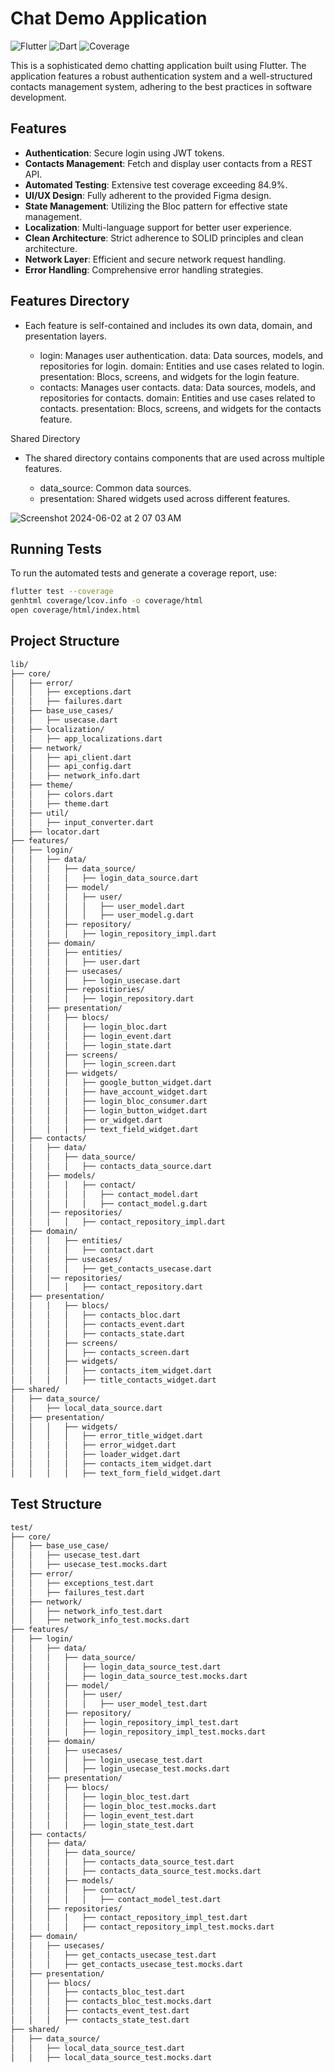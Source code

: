 # Chat Demo Application

![Flutter](https://img.shields.io/badge/Flutter-v2.5.3-blue) 
![Dart](https://img.shields.io/badge/Dart-v2.14.4-blue) 
![Coverage](https://img.shields.io/badge/Coverage-84.9%25-brightgreen)

This is a sophisticated demo chatting application built using Flutter. The application features a robust authentication system and a well-structured contacts management system, adhering to the best practices in software development.

## Features
- **Authentication**: Secure login using JWT tokens.
- **Contacts Management**: Fetch and display user contacts from a REST API.
- **Automated Testing**: Extensive test coverage exceeding 84.9%.
- **UI/UX Design**: Fully adherent to the provided Figma design.
- **State Management**: Utilizing the Bloc pattern for effective state management.
- **Localization**: Multi-language support for better user experience.
- **Clean Architecture**: Strict adherence to SOLID principles and clean architecture.
- **Network Layer**: Efficient and secure network request handling.
- **Error Handling**: Comprehensive error handling strategies.

## Features Directory

- Each feature is self-contained and includes its own data, domain, and presentation layers.

    - login: Manages user authentication.
        data: Data sources, models, and repositories for login.
        domain: Entities and use cases related to login.
        presentation: Blocs, screens, and widgets for the login feature.
    - contacts: Manages user contacts.
        data: Data sources, models, and repositories for contacts.
        domain: Entities and use cases related to contacts.
        presentation: Blocs, screens, and widgets for the contacts feature.

 Shared Directory

- The shared directory contains components that are used across multiple features.

    -  data_source: Common data sources.
    -  presentation: Shared widgets used across different features.
 

![Screenshot 2024-06-02 at 2 07 03 AM](https://github.com/elmemy/contacts_flutter/assets/13080678/268ce808-87bf-4b77-b29b-1194dc083589)

    
## Running Tests
To run the automated tests and generate a coverage report, use:

```sh
flutter test --coverage
genhtml coverage/lcov.info -o coverage/html
open coverage/html/index.html
```

## Project Structure

```sh
lib/
├── core/
│   ├── error/
│   │   ├── exceptions.dart
│   │   ├── failures.dart
│   ├── base_use_cases/
│   │   ├── usecase.dart
│   ├── localization/
│   │   ├── app_localizations.dart
│   ├── network/
│   │   ├── api_client.dart
│   │   ├── api_config.dart
│   │   ├── network_info.dart
│   ├── theme/
│   │   ├── colors.dart
│   │   ├── theme.dart
│   ├── util/
│   │   ├── input_converter.dart
│   ├── locator.dart
├── features/
│   ├── login/
│   │   ├── data/
│   │   │   ├── data_source/
│   │   │   │   ├── login_data_source.dart
│   │   │   ├── model/
│   │   │   │   ├── user/
│   │   │   │   │   ├── user_model.dart
│   │   │   │   │   ├── user_model.g.dart
│   │   │   ├── repository/
│   │   │   │   ├── login_repository_impl.dart
│   │   ├── domain/
│   │   │   ├── entities/
│   │   │   │   ├── user.dart
│   │   │   ├── usecases/
│   │   │   │   ├── login_usecase.dart
│   │   │   ├── repositiories/
│   │   │   │   ├── login_repository.dart
│   │   ├── presentation/
│   │   │   ├── blocs/
│   │   │   │   ├── login_bloc.dart
│   │   │   │   ├── login_event.dart
│   │   │   │   ├── login_state.dart
│   │   │   ├── screens/
│   │   │   │   ├── login_screen.dart
│   │   │   ├── widgets/
│   │   │   │   ├── google_button_widget.dart
│   │   │   │   ├── have_account_widget.dart
│   │   │   │   ├── login_bloc_consumer.dart
│   │   │   │   ├── login_button_widget.dart
│   │   │   │   ├── or_widget.dart
│   │   │   │   ├── text_field_widget.dart
│   ├── contacts/
│   │   ├── data/
│   │   │   ├── data_source/
│   │   │   │   ├── contacts_data_source.dart
│   │   ├── models/
│   │   │   │   ├── contact/
│   │   │   │   │   ├── contact_model.dart
│   │   │   │   │   ├── contact_model.g.dart
│   │   │── repositories/
│   │   │   │   ├── contact_repository_impl.dart
│   ├── domain/
│   │   │   ├── entities/
│   │   │   │   ├── contact.dart
│   │   │   ├── usecases/
│   │   │   │   ├── get_contacts_usecase.dart
│   │   │── repositories/
│   │   │   │   ├── contact_repository.dart
│   ├── presentation/
│   │   │   ├── blocs/
│   │   │   │   ├── contacts_bloc.dart
│   │   │   │   ├── contacts_event.dart
│   │   │   │   ├── contacts_state.dart
│   │   │   ├── screens/
│   │   │   │   ├── contacts_screen.dart
│   │   │   ├── widgets/
│   │   │   │   ├── contacts_item_widget.dart
│   │   │   │   ├── title_contacts_widget.dart
├── shared/
│   ├── data_source/
│   │   ├── local_data_source.dart
│   ├── presentation/
│   │   │   ├── widgets/
│   │   │   │   ├── error_title_widget.dart
│   │   │   │   ├── error_widget.dart
│   │   │   │   ├── loader_widget.dart
│   │   │   │   ├── contacts_item_widget.dart
│   │   │   │   ├── text_form_field_widget.dart

```

## Test Structure

```sh
test/
├── core/
│   ├── base_use_case/
│   │   ├── usecase_test.dart
│   │   ├── usecase_test.mocks.dart
│   ├── error/
│   │   ├── exceptions_test.dart
│   │   ├── failures_test.dart
│   ├── network/
│   │   ├── network_info_test.dart
│   │   ├── network_info_test.mocks.dart
├── features/
│   ├── login/
│   │   ├── data/
│   │   │   ├── data_source/
│   │   │   │   ├── login_data_source_test.dart
│   │   │   │   ├── login_data_source_test.mocks.dart
│   │   │   ├── model/
│   │   │   │   ├── user/
│   │   │   │   │   ├── user_model_test.dart
│   │   │   ├── repository/
│   │   │   │   ├── login_repository_impl_test.dart
│   │   │   │   ├── login_repository_impl_test.mocks.dart
│   │   ├── domain/
│   │   │   ├── usecases/
│   │   │   │   ├── login_usecase_test.dart
│   │   │   │   ├── login_usecase_test.mocks.dart
│   │   ├── presentation/
│   │   │   ├── blocs/
│   │   │   │   ├── login_bloc_test.dart
│   │   │   │   ├── login_bloc_test.mocks.dart
│   │   │   │   ├── login_event_test.dart
│   │   │   │   ├── login_state_test.dart
│   ├── contacts/
│   │   ├── data/
│   │   │   ├── data_source/
│   │   │   │   ├── contacts_data_source_test.dart
│   │   │   │   ├── contacts_data_source_test.mocks.dart
│   │   │   ├── models/
│   │   │   │   ├── contact/
│   │   │   │   │   ├── contact_model_test.dart
│   │   ├── repositories/
│   │   │   │   ├── contact_repository_impl_test.dart
│   │   │   │   ├── contact_repository_impl_test.mocks.dart
│   ├── domain/
│   │   ├── usecases/
│   │   │   ├── get_contacts_usecase_test.dart
│   │   │   ├── get_contacts_usecase_test.mocks.dart
│   ├── presentation/
│   │   ├── blocs/
│   │   │   ├── contacts_bloc_test.dart
│   │   │   ├── contacts_bloc_test.mocks.dart
│   │   │   ├── contacts_event_test.dart
│   │   │   ├── contacts_state_test.dart
├── shared/
│   ├── data_source/
│   │   ├── local_data_source_test.dart
│   │   ├── local_data_source_test.mocks.dart

```
